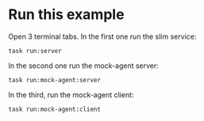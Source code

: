 # Run this example

Open 3 terminal tabs. In the first one run the slim service:

```
task run:server
```

In the second one run the mock-agent server:

```
task run:mock-agent:server
```

In the third, run the mock-agent client:

```
task run:mock-agent:client
```
